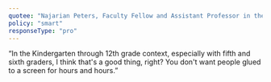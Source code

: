 ```yaml
---
quotee: "Najarian Peters, Faculty Fellow and Assistant Professor in the Institute for Privacy Protection at Seton Hall Law School and Faculty Associate at the Berkman Klein Center for Internet & Society"
policy: "smart"
responseType: "pro"
---
```


“In the Kindergarten through 12th grade context, especially with fifth and sixth graders, I think that's a good thing, right? You don't want people glued to a screen for hours and hours.”
